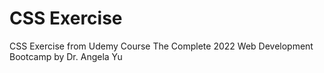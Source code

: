 # CSS Exercise
CSS Exercise from Udemy Course The Complete 2022 Web Development Bootcamp by Dr. Angela Yu
